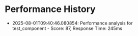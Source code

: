 # Performance History

- 2025-08-01T09:40:46.080854: Performance analysis for test_component - Score: 87, Response Time: 245ms
